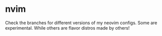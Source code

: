 # nvim

Check the branches for different versions of my neovim configs.
Some are experimental. While others are flavor distros made by others!
